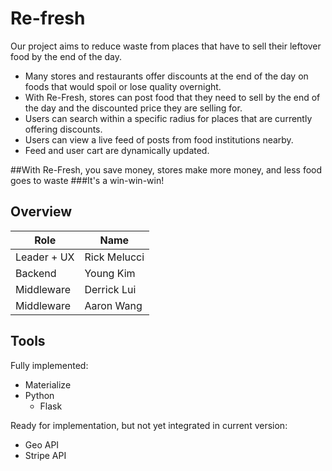 # Re-fresh

Our project aims to reduce waste from places that have to sell their leftover food by the end of the day. 
  - Many stores and restaurants offer discounts at the end of the day on foods that would spoil or lose quality overnight.
  - With Re-Fresh, stores can post food that they need to sell by the end of the day and the discounted price they are selling for.
  - Users can search within a specific radius for places that are currently offering discounts.
  - Users can view a live feed of posts from food institutions nearby.
  - Feed and user cart are dynamically updated.
  

##With Re-Fresh, you save money, stores make more money, and less food goes to waste
###It's a win-win-win!

## Overview

| Role        | Name            |
|-------------|--------------   |
| Leader + UX | Rick Melucci    |
| Backend     |  Young Kim      |
| Middleware  |  Derrick Lui    |
| Middleware  |  Aaron Wang     |

## Tools

Fully implemented:
- Materialize
- Python
  - Flask
  
Ready for implementation, but not yet integrated in current version:
- Geo API
- Stripe API

